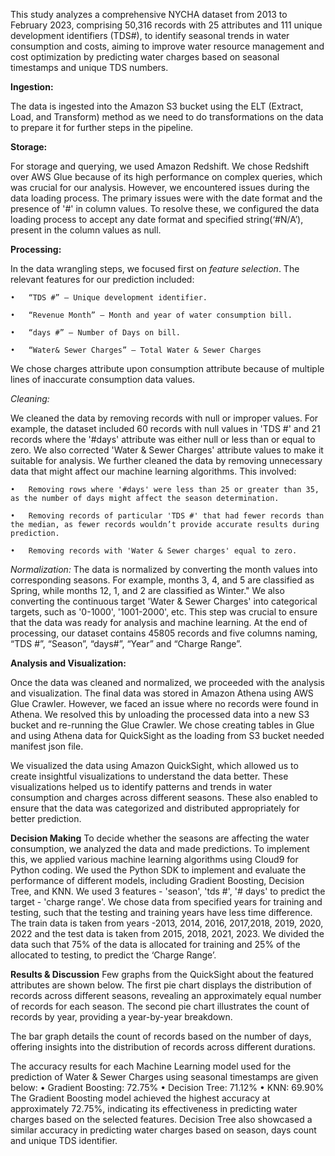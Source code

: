 This study analyzes a comprehensive NYCHA dataset from 2013 to February 2023, comprising 50,316 records with 25 attributes and 111 unique development identifiers (TDS#), to identify seasonal trends in water consumption and costs, aiming to improve water resource management and cost optimization by predicting water charges based on seasonal timestamps and unique TDS numbers.

**Ingestion:**

The data is ingested into the Amazon S3 bucket using the ELT (Extract, Load, and Transform) method as we need to do transformations on the data to prepare it for further steps in the pipeline.

**Storage:**

For storage and querying, we used Amazon Redshift. We chose Redshift over AWS Glue because of its high performance on complex queries, which was crucial for our analysis. However, we encountered issues during the data loading process. The primary issues were with the date format and the presence of '#' in column values. To resolve these, we configured the data loading process to accept any date format and specified string(‘#N/A’), present in the column values as null.

**Processing:**

In the data wrangling steps, we focused first on _feature selection_. The relevant features for our prediction included:

    •	“TDS #” – Unique development identifier.
  
    •	“Revenue Month” – Month and year of water consumption bill.
  
    •	“days #” – Number of Days on bill.
  
    •	“Water& Sewer Charges” – Total Water & Sewer Charges
  
We chose charges attribute upon consumption attribute because of multiple lines of inaccurate consumption data values.

_Cleaning:_

We cleaned the data by removing records with null or improper values. For example, the dataset included 60 records with null values in 'TDS #' and 21 records where the '#days' attribute was either null or less than or equal to zero. We also corrected 'Water & Sewer Charges' attribute values to make it suitable for analysis. 
We further cleaned the data by removing unnecessary data that might affect our machine learning algorithms. This involved:

    •	Removing rows where '#days' were less than 25 or greater than 35, as the number of days might affect the season determination.
  
    •	Removing records of particular 'TDS #' that had fewer records than the median, as fewer records wouldn’t provide accurate results during prediction.
  
    •	Removing records with 'Water & Sewer charges' equal to zero.


_Normalization:_
The data is normalized by converting the month values into corresponding seasons. For example, months 3, 4, and 5 are classified as Spring, while months 12, 1, and 2 are classified as Winter."
 We also converting the continuous target 'Water & Sewer Charges' into categorical targets, such as '0-1000', '1001-2000', etc. This step was crucial to ensure that the data was ready for analysis and machine learning.
At the end of processing, our dataset contains 45805 records and five columns naming, “TDS #”, “Season”, “days#”, “Year” and “Charge Range”.

**Analysis and Visualization:**

Once the data was cleaned and normalized, we proceeded with the analysis and visualization. The final data was stored in Amazon Athena using AWS Glue Crawler. However, we faced an issue where no records were found in Athena. We resolved this by unloading the processed data into a new S3 bucket and re-running the Glue Crawler. We chose creating tables in Glue and using Athena data for QuickSight as the loading from S3 bucket needed manifest json file.

We visualized the data using Amazon QuickSight, which allowed us to create insightful visualizations to understand the data better. These visualizations helped us to identify patterns and trends in water consumption and charges across different seasons. These also enabled to ensure that the data was categorized and distributed appropriately for better prediction.

**Decision Making**
To decide whether the seasons are affecting the water consumption, we analyzed the data and made predictions. To implement this, we applied various machine learning algorithms using Cloud9 for Python coding. We used the Python SDK to implement and evaluate the performance of different models, including Gradient Boosting, Decision Tree, and KNN.
We used 3 features - 'season', 'tds #', '# days' to predict the target - 'charge range'. We chose data from specified years for training and testing, such that the testing and training years have less time difference. The train data is taken from years -2013, 2014, 2016, 2017,2018, 2019, 2020, 2022 and the test data is taken from 2015, 2018, 2021, 2023. We divided the data such that 75% of the data is allocated for training and 25% of the allocated to testing, to predict the ‘Charge Range’.

**Results & Discussion**
Few graphs from the QuickSight about the featured attributes are shown below. The first pie chart displays the distribution of records across different seasons, revealing an approximately equal number of records for each season. The second pie chart illustrates the count of records by year, providing a year-by-year breakdown.
 

 
The bar graph details the count of records based on the number of days, offering insights into the distribution of records across different durations.
 
The accuracy results for each Machine Learning model used for the prediction of Water & Sewer Charges using seasonal timestamps are given below:
	•	Gradient Boosting: 72.75%
	•	Decision Tree: 71.12%
	•	KNN: 69.90%
The Gradient Boosting model achieved the highest accuracy at approximately 72.75%, indicating its effectiveness in predicting water charges based on the selected features. Decision Tree also showcased a similar accuracy in predicting water charges based on season, days count and unique TDS identifier.
